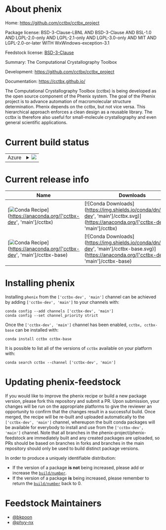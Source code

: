About phenix
============

Home: https://github.com/cctbx/cctbx_project

Package license: BSD-3-Clause-LBNL AND BSD-3-Clause AND BSL-1.0 AND LGPL-2.0-only AND LGPL-2.1-only AND LGPL-3.0-only AND MIT AND LGPL-2.0-or-later WITH WxWindows-exception-3.1

Feedstock license: [BSD-3-Clause](https://github.com/phenix-project/phenix-feedstock/blob/master/LICENSE.txt)

Summary: The Computational Crystallography Toolbox

Development: https://github.com/cctbx/cctbx_project

Documentation: https://cctbx.github.io/

The Computational Crystallography Toolbox (cctbx) is being developed
as the open source component of the Phenix system. The goal of the
Phenix project is to advance automation of macromolecular structure
determination. Phenix depends on the cctbx, but not vice versa. This
hierarchical approach enforces a clean design as a reusable library.
The cctbx is therefore also useful for small-molecule crystallography
and even general scientific applications.


Current build status
====================


<table>
    
  <tr>
    <td>Azure</td>
    <td>
      <details>
        <summary>
          <a href="https://dev.azure.com/phenix-project/feedstock-builds/_build/latest?definitionId=21&branchName=master">
            <img src="https://dev.azure.com/phenix-project/feedstock-builds/_apis/build/status/phenix-feedstock?branchName=master">
          </a>
        </summary>
        <table>
          <thead><tr><th>Variant</th><th>Status</th></tr></thead>
          <tbody><tr>
              <td>linux_64</td>
              <td>
                <a href="https://dev.azure.com/phenix-project/feedstock-builds/_build/latest?definitionId=21&branchName=master">
                  <img src="https://dev.azure.com/phenix-project/feedstock-builds/_apis/build/status/phenix-feedstock?branchName=master&jobName=linux&configuration=linux_64_" alt="variant">
                </a>
              </td>
            </tr><tr>
              <td>osx_64</td>
              <td>
                <a href="https://dev.azure.com/phenix-project/feedstock-builds/_build/latest?definitionId=21&branchName=master">
                  <img src="https://dev.azure.com/phenix-project/feedstock-builds/_apis/build/status/phenix-feedstock?branchName=master&jobName=osx&configuration=osx_64_" alt="variant">
                </a>
              </td>
            </tr><tr>
              <td>osx_arm64</td>
              <td>
                <a href="https://dev.azure.com/phenix-project/feedstock-builds/_build/latest?definitionId=21&branchName=master">
                  <img src="https://dev.azure.com/phenix-project/feedstock-builds/_apis/build/status/phenix-feedstock?branchName=master&jobName=osx&configuration=osx_arm64_" alt="variant">
                </a>
              </td>
            </tr><tr>
              <td>win_64</td>
              <td>
                <a href="https://dev.azure.com/phenix-project/feedstock-builds/_build/latest?definitionId=21&branchName=master">
                  <img src="https://dev.azure.com/phenix-project/feedstock-builds/_apis/build/status/phenix-feedstock?branchName=master&jobName=win&configuration=win_64_" alt="variant">
                </a>
              </td>
            </tr>
          </tbody>
        </table>
      </details>
    </td>
  </tr>
</table>

Current release info
====================

| Name | Downloads | Version | Platforms |
| --- | --- | --- | --- |
| [![Conda Recipe](https://img.shields.io/badge/recipe-cctbx-green.svg)](https://anaconda.org/['cctbx-dev', 'main']/cctbx) | [![Conda Downloads](https://img.shields.io/conda/dn/['cctbx-dev', 'main']/cctbx.svg)](https://anaconda.org/['cctbx-dev', 'main']/cctbx) | [![Conda Version](https://img.shields.io/conda/vn/['cctbx-dev', 'main']/cctbx.svg)](https://anaconda.org/['cctbx-dev', 'main']/cctbx) | [![Conda Platforms](https://img.shields.io/conda/pn/['cctbx-dev', 'main']/cctbx.svg)](https://anaconda.org/['cctbx-dev', 'main']/cctbx) |
| [![Conda Recipe](https://img.shields.io/badge/recipe-cctbx--base-green.svg)](https://anaconda.org/['cctbx-dev', 'main']/cctbx-base) | [![Conda Downloads](https://img.shields.io/conda/dn/['cctbx-dev', 'main']/cctbx-base.svg)](https://anaconda.org/['cctbx-dev', 'main']/cctbx-base) | [![Conda Version](https://img.shields.io/conda/vn/['cctbx-dev', 'main']/cctbx-base.svg)](https://anaconda.org/['cctbx-dev', 'main']/cctbx-base) | [![Conda Platforms](https://img.shields.io/conda/pn/['cctbx-dev', 'main']/cctbx-base.svg)](https://anaconda.org/['cctbx-dev', 'main']/cctbx-base) |

Installing phenix
=================

Installing `phenix` from the `['cctbx-dev', 'main']` channel can be achieved by adding `['cctbx-dev', 'main']` to your channels with:

```
conda config --add channels ['cctbx-dev', 'main']
conda config --set channel_priority strict
```

Once the `['cctbx-dev', 'main']` channel has been enabled, `cctbx, cctbx-base` can be installed with:

```
conda install cctbx cctbx-base
```

It is possible to list all of the versions of `cctbx` available on your platform with:

```
conda search cctbx --channel ['cctbx-dev', 'main']
```




Updating phenix-feedstock
=========================

If you would like to improve the phenix recipe or build a new
package version, please fork this repository and submit a PR. Upon submission,
your changes will be run on the appropriate platforms to give the reviewer an
opportunity to confirm that the changes result in a successful build. Once
merged, the recipe will be re-built and uploaded automatically to the
`['cctbx-dev', 'main']` channel, whereupon the built conda packages will be available for
everybody to install and use from the `['cctbx-dev', 'main']` channel.
Note that all branches in the phenix-project/phenix-feedstock are
immediately built and any created packages are uploaded, so PRs should be based
on branches in forks and branches in the main repository should only be used to
build distinct package versions.

In order to produce a uniquely identifiable distribution:
 * If the version of a package **is not** being increased, please add or increase
   the [``build/number``](https://docs.conda.io/projects/conda-build/en/latest/resources/define-metadata.html#build-number-and-string).
 * If the version of a package **is** being increased, please remember to return
   the [``build/number``](https://docs.conda.io/projects/conda-build/en/latest/resources/define-metadata.html#build-number-and-string)
   back to 0.

Feedstock Maintainers
=====================

* [@bkpoon](https://github.com/bkpoon/)
* [@phyy-nx](https://github.com/phyy-nx/)

